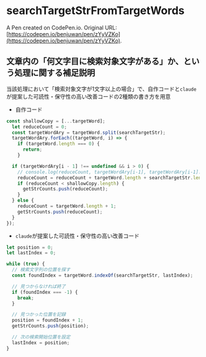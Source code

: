 # searchTargetStrFromTargetWords

A Pen created on CodePen.io. Original URL: [https://codepen.io/benjuwan/pen/zYyVZKo](https://codepen.io/benjuwan/pen/zYyVZKo).

## 文章内の「何文字目に検索対象文字がある」か、という処理に関する補足説明
当該処理において「検索対象文字が1文字以上の場合」で、自作コードと`claude`が提案した可読性・保守性の高い改善コードの2種類の書き方を用意

- 自作コード
```js
const shallowCopy = [...targetWord];
  let reduceCount = 0;
  const targetWordAry = targetWord.split(searchTargetStr);
  targetWordAry.forEach((targetWord, i) => {
    if (targetWord.length === 0) {
      return;
    }

  if (targetWordAry[i - 1] !== undefined && i > 0) {
    // console.log(reduceCount, targetWordAry[i-1], targetWordAry[i-1].length, targetWord, targetWord.length);
    reduceCount = reduceCount + targetWord.length + searchTargetStr.length;
    if (reduceCount < shallowCopy.length) {
      getStrCounts.push(reduceCount);
    }
  } else {
    reduceCount = targetWord.length + 1;
    getStrCounts.push(reduceCount);
  }
});
```

- `claude`が提案した可読性・保守性の高い改善コード
```js
let position = 0;
let lastIndex = 0;

while (true) {
  // 検索文字列の位置を探す
  const foundIndex = targetWord.indexOf(searchTargetStr, lastIndex);

  // 見つからなければ終了
  if (foundIndex === -1) {
    break;
  }

  // 見つかった位置を記録
  position = foundIndex + 1;
  getStrCounts.push(position);

  // 次の検索開始位置を設定
  lastIndex = position;
}
```
